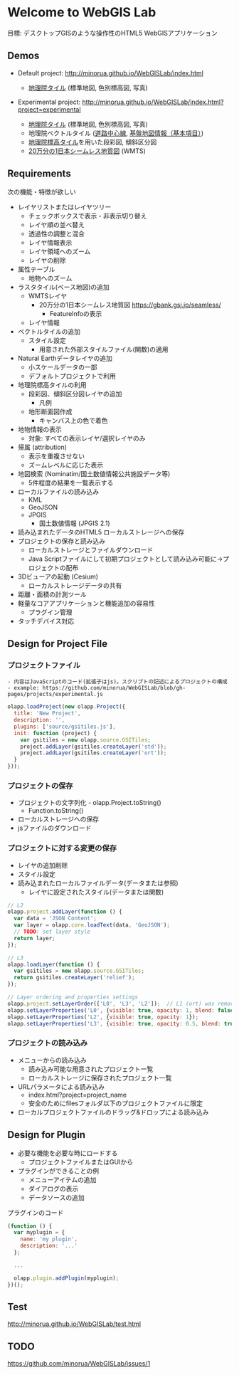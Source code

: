 # Welcome to WebGIS Lab

目標: デスクトップGISのような操作性のHTML5 WebGISアプリケーション

## Demos

* Default project: http://minorua.github.io/WebGISLab/index.html
    - [地理院タイル](http://maps.gsi.go.jp/development/ichiran.html) (標準地図, 色別標高図, 写真)

* Experimental project: http://minorua.github.io/WebGISLab/index.html?project=experimental
    - [地理院タイル](http://maps.gsi.go.jp/development/ichiran.html) (標準地図, 色別標高図, 写真)
    - 地理院ベクトルタイル ([道路中心線](https://github.com/gsi-cyberjapan/vector-tile-experiment), [基盤地図情報（基本項目）](https://github.com/gsi-cyberjapan/experimental_fgd))
    - [地理院標高タイル](http://maps.gsi.go.jp/development/demtile.html)を用いた段彩図, 傾斜区分図
    - [20万分の1日本シームレス地質図](https://gbank.gsj.jp/seamless/) (WMTS)


## Requirements

次の機能・特徴が欲しい
- レイヤリストまたはレイヤツリー
    - チェックボックスで表示・非表示切り替え
    - レイヤ順の並べ替え
    - 透過性の調整と混合
    - レイヤ情報表示
    - レイヤ領域へのズーム
    - レイヤの削除
- 属性テーブル
    - 地物へのズーム
- ラスタタイル(ベース地図)の追加
    - WMTSレイヤ
        - 20万分の1日本シームレス地質図 https://gbank.gsj.jp/seamless/
            - FeatureInfoの表示
    - レイヤ情報
- ベクトルタイルの追加
    - スタイル設定
        - 用意された外部スタイルファイル(関数)の適用
- Natural Earthデータレイヤの追加
    - 小スケールデータの一部
    - デフォルトプロジェクトで利用
- 地理院標高タイルの利用
    - 段彩図、傾斜区分図レイヤの追加
        - 凡例
    - 地形断面図作成
        - キャンバス上の色で着色
- 地物情報の表示
    - 対象: すべての表示レイヤ/選択レイヤのみ
- 帰属 (attribution)
    - 表示を重複させない
    - ズームレベルに応じた表示
- 地図検索 (Nominatim/国土数値情報公共施設データ等)
    - 5件程度の結果を一覧表示する
- ローカルファイルの読み込み
    - KML
    - GeoJSON
    - JPGIS
        - 国土数値情報 (JPGIS 2.1)
- 読み込まれたデータのHTML5 ローカルストレージへの保存
- プロジェクトの保存と読み込み
    - ローカルストレージとファイルダウンロード
    - Java Scriptファイルにして初期プロジェクトとして読み込み可能に→プロジェクトの配布
- 3Dビューアの起動 (Cesium)
    - ローカルストレージデータの共有
- 距離・面積の計測ツール
- 軽量なコアアプリケーションと機能追加の容易性
    - プラグイン管理
- タッチデバイス対応


## Design for Project File

### プロジェクトファイル
    - 内容はJavaScriptのコード(拡張子はjs)。スクリプトの記述によるプロジェクトの構成
    - example: https://github.com/minorua/WebGISLab/blob/gh-pages/projects/experimental.js

```javascript
olapp.loadProject(new olapp.Project({
  title: 'New Project',
  description: '',
  plugins: ['source/gsitiles.js'],
  init: function (project) {
    var gsitiles = new olapp.source.GSITiles;
    project.addLayer(gsitiles.createLayer('std'));
    project.addLayer(gsitiles.createLayer('ort'));
  }
}));
```

### プロジェクトの保存

- プロジェクトの文字列化 - olapp.Project.toString()
    - Function.toString()
- ローカルストレージへの保存
- jsファイルのダウンロード

### プロジェクトに対する変更の保存

- レイヤの追加削除
- スタイル設定
- 読み込まれたローカルファイルデータ(データまたは参照)
    - レイヤに設定されたスタイル(データまたは関数)

```javascript
// L2
olapp.project.addLayer(function () {
  var data = 'JSON Content';
  var layer = olapp.core.loadText(data, 'GeoJSON');
  // TODO: set layer style
  return layer;
});

// L3
olapp.loadLayer(function () {
  var gsitiles = new olapp.source.GSITiles;
  return gsitiles.createLayer('relief');
});

// Layer ordering and properties settings
olapp.project.setLayerOrder(['L0', 'L3', 'L2']);  // L1 (ort) was removed
olapp.setLayerProperties('L0', {visible: true, opacity: 1, blend: false});   // std
olapp.setLayerProperties('L2', {visible: true, opacity: 1});                 // vector layer
olapp.setLayerProperties('L3', {visible: true, opacity: 0.5, blend: true});  // relief
```

### プロジェクトの読み込み

- メニューからの読み込み
    - 読み込み可能な用意されたプロジェクト一覧
    - ローカルストレージに保存されたプロジェクト一覧
- URLパラメータによる読み込み
    - index.html?project=project_name
    - 安全のためにfilesフォルダ以下のプロジェクトファイルに限定
- ローカルプロジェクトファイルのドラッグ&ドロップによる読み込み


## Design for Plugin

- 必要な機能を必要な時にロードする
    - プロジェクトファイルまたはGUIから
- プラグインができることの例
    - メニューアイテムの追加
    - ダイアログの表示
    - データソースの追加

プラグインのコード
```javascript
(function () {
  var myplugin = {
    name: 'my plugin',
    description: '...'
  };

  ...

  olapp.plugin.addPlugin(myplugin);
})();
```


## Test

http://minorua.github.io/WebGISLab/test.html


## TODO

https://github.com/minorua/WebGISLab/issues/1
